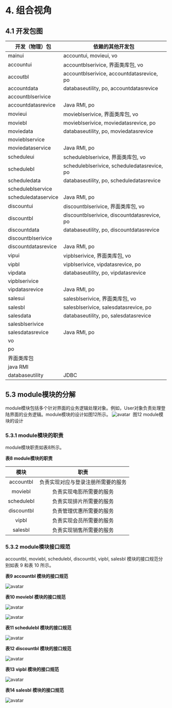 # 4. 组合视角

## 4.1 开发包图

| 开发（物理）包     | 依赖的其他开发包 |
| ------------------ | ---------------- |
| mainui          | accountui, movieui, vo |
| accountui          | accountblserivice, 界面类库包, vo |
| accoutbl           | accountblserivice, accountdatasrevice, po |
| accountdata        | databaseutility, po, accountdatasrevice |
| accountblserivice  |                  |
| accountdatasrevice | Java RMI, po |
| movieui            | movieblserivice, 界面类库包, vo |
| moviebl            | movieblserivice, moviedatasrevice, po |
| moviedata          | databaseutility, po, moviedatasrevice |
| movieblservice     |                  |
| moviedataservice   | Java RMI, po |
| scheduleui    | scheduleblserivice, 界面类库包, vo |
| schedulebl    | scheduleblserivice, scheduledatasrevice, po |
| scheduledata  | databaseutility, po, scheduledatasrevice |
| scheduleblservice |                  |
| scheduledataservice | Java RMI, po |
| discountui          | discountblserivice, 界面类库包, vo |
| discountbl           | discountblserivice, discountdatasrevice, po |
| discountdata        | databaseutility, po, discountdatasrevice |
| discountblserivice  |                  |
| discountdatasrevice | Java RMI, po |
| vipui          | vipblserivice, 界面类库包, vo |
| vipbl           | vipblserivice, vipdatasrevice, po |
| vipdata        | databaseutility, po, vipdatasrevice |
| vipblserivice  |                  |
| vipdatasrevice | Java RMI, po |
| salesui          | salesblserivice, 界面类库包, vo |
| salesbl           | salesblserivice, salesdatasrevice, po |
| salesdata        | databaseutility, po, salesdatasrevice |
| salesblserivice  |                  |
| salesdatasrevice | Java RMI, po |
| vo                 |                  |
| po                 |                  |
| 界面类库包           |                  |
| java RMI     |                  |
| databaseutility     |JDBC                |


## 5.3 module模块的分解

​       module模块包括多个针对界面的业务逻辑处理对象。例如，User对象负责处理登陆界面的业务逻辑。module模块的设计如图12所示。
![avatar](https://i.loli.net/2019/04/19/5cb9b53b0e356.png)
​									图12 module模块的设计

### 5.3.1 module模块的职责

module模块职责如表8所示。

**表8 module模块的职责**

|      模块       |                  职责                  |
| :-------------: | :------------------------------------: |
|    accountbl    | 负责实现对应与登录注册所需要的服务 |
|     moviebl     |      负责实现电影所需要的服务      |
| schedulebl |        负责实现排片所需要的服务        |
|  discountbl   |        负责管理优惠所需要的服务        |
|      vipbl      |        负责实现会员所需要的服务        |
| salesbl | 负责实现销售所需要的服务 |



### 5.3.2 module模块接口规范

accountbl, moviebl, schedulebl, discountbl, vipbl, salesbl 模块的接口规范分别如表 9 和表 10 所示。

**表9 accountbl 模块的接口规范**

![avatar](https://i.loli.net/2019/04/11/5caf1ff3b3652.png)

**表10 moviebl 模块的接口规范**

![avatar](https://i.loli.net/2019/04/19/5cb9b5b62c688.png)

![avatar](https://i.loli.net/2019/04/19/5cb9b5ec21840.png)

**表11 schedulebl 模块的接口规范**

![avatar](https://i.loli.net/2019/04/19/5cb9b6bead697.png)

**表12 discountbl 模块的接口规范**

![avatar](https://i.loli.net/2019/04/19/5cb9b713614df.png)

**表13 vipbl 模块的接口规范**

![avatar](https://i.loli.net/2019/04/19/5cb9b76472ba3.png)

**表14 salesbl 模块的接口规范**

![avatar](https://i.loli.net/2019/04/19/5cb9b7938cea0.png)